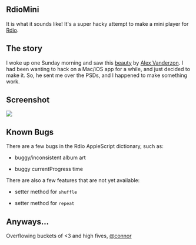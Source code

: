 ## RdioMini

It is what it sounds like! It's a super hacky attempt to make a mini
player for [Rdio](http://rd.io).

## The story

I woke up one Sunday morning and saw this
[beauty](http://dribbble.com/shots/839571-Rdio-Mini-Player?list=users)
by [Alex Vanderzon](http://dribbble.com/Vanderzon). I had been wanting
to hack on a Mac/iOS app for a while, and just decided to make it. So,
he sent me over the PSDs, and I happened to make something work.

## Screenshot

![](http://f.cl.ly/items/1m1o0F23043b2t341z1Z/Screen%20Shot%202013-02-12%20at%201.10.02%20AM.png)

## Known Bugs

There are a few bugs in the Rdio AppleScript dictionary, such as:

* buggy/inconsistent album art

* buggy currentProgress time

There are also a few features that are not yet available:

* setter method for `shuffle`

* setter method for `repeat`

## Anyways...

Overflowing buckets of <3 and high fives,
[@connor](http://twitter.com/connor)
